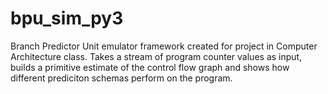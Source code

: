 # bpu_sim_py3
Branch Predictor Unit emulator framework created for project in Computer Architecture class. Takes a stream of program counter values as input, builds a primitive estimate of the control flow graph and shows how different prediciton schemas perform on the program.
